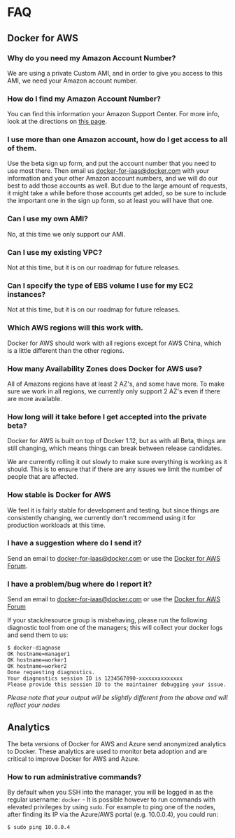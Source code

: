 <!--[metadata]>
+++
title = "FAQ"
description = "Docker for AWS Azure FAQ"
keywords = ["iaas, aws, azure"]
[menu.main]
identifier="docs-aws-azure-faq"
weight="100"
+++
<![end-metadata]-->

# FAQ

## Docker for AWS

### Why do you need my Amazon Account Number?
We are using a private Custom AMI, and in order to give you access to this AMI, we need your Amazon account number.

### How do I find my Amazon Account Number?
You can find this information your Amazon Support Center. For more info, look at the directions on [this page](index.md).

### I use more than one Amazon account, how do I get access to all of them.
Use the beta sign up form, and put the account number that you need to use most there. Then email us <docker-for-iaas@docker.com> with your information and your other Amazon account numbers, and we will do our best to add those accounts as well. But due to the large amount of requests, it might take a while before those accounts get added, so be sure to include the important one in the sign up form, so at least you will have that one.

### Can I use my own AMI?
No, at this time we only support our AMI.

### Can I use my existing VPC?
Not at this time, but it is on our roadmap for future releases.

### Can I specify the type of EBS volume I use for my EC2 instances?
Not at this time, but it is on our roadmap for future releases.

### Which AWS regions will this work with.
Docker for AWS should work with all regions except for AWS China, which is a little different than the other regions.

### How many Availability Zones does Docker for AWS use?
All of Amazons regions have at least 2 AZ's, and some have more. To make sure we work in all regions, we currently only support 2 AZ's even if there are more available.

### How long will it take before I get accepted into the private beta?
Docker for AWS is built on top of Docker 1.12, but as with all Beta, things are still changing, which means things can break between release candidates.

We are currently rolling it out slowly to make sure everything is working as it should. This is to ensure that if there are any issues we limit the number of people that are affected.

### How stable is Docker for AWS
We feel it is fairly stable for development and testing, but since things are consistently changing, we currently don't recommend using it for production workloads at this time.

### I have a suggestion where do I send it?
Send an email to <docker-for-iaas@docker.com> or use the [Docker for AWS Forum](https://forums.docker.com/c/docker-for-aws).

### I have a problem/bug where do I report it?
Send an email to <docker-for-iaas@docker.com> or use the [Docker for AWS Forum](https://forums.docker.com/c/docker-for-aws)

If your stack/resource group is misbehaving, please run the following diagnostic tool from one of the managers; this will collect your docker logs and send them to us:

```
$ docker-diagnose
OK hostname=manager1
OK hostname=worker1
OK hostname=worker2
Done requesting diagnostics.
Your diagnostics session ID is 1234567890-xxxxxxxxxxxxxx
Please provide this session ID to the maintainer debugging your issue.
```

_Please note that your output will be slightly different from the above and will reflect your nodes_


## Analytics
The beta versions of Docker for AWS and Azure send anonymized analytics to Docker. These analytics are used to monitor beta adoption and are critical to improve Docker for AWS and Azure.

### How to run administrative commands?
By default when you SSH into the manager, you will be logged in as the regular username: `docker` - It is possible however to run commands with elevated privileges by using `sudo`.
For example to ping one of the nodes, after finding its IP via the Azure/AWS portal (e.g. 10.0.0.4), you could run:
```
$ sudo ping 10.0.0.4
```  
